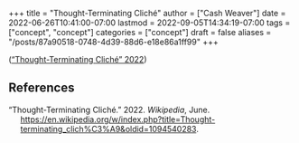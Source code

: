 +++
title = "Thought-Terminating Cliché"
author = ["Cash Weaver"]
date = 2022-06-26T10:41:00-07:00
lastmod = 2022-09-05T14:34:19-07:00
tags = ["concept", "concept"]
categories = ["concept"]
draft = false
aliases = "/posts/87a90518-0748-4d39-88d6-e18e86a1ff99"
+++

(<a href="#citeproc_bib_item_1">“Thought-Terminating Cliché” 2022</a>)

## References

<style>.csl-entry{text-indent: -1.5em; margin-left: 1.5em;}</style><div class="csl-bib-body">
  <div class="csl-entry"><a id="citeproc_bib_item_1"></a>“Thought-Terminating Cliché.” 2022. <i>Wikipedia</i>, June. <a href="https://en.wikipedia.org/w/index.php?title=Thought-terminating_clich%C3%A9&oldid=1094540283">https://en.wikipedia.org/w/index.php?title=Thought-terminating_clich%C3%A9&#38;oldid=1094540283</a>.</div>
</div>
